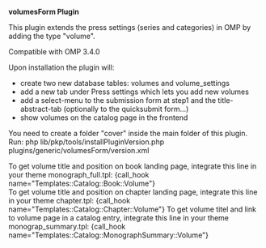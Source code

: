 **volumesForm Plugin**

This plugin extends the press settings (series and categories) in OMP by adding the type "volume".

Compatible with OMP 3.4.0

Upon installation the plugin will:
* create two new database tables: volumes and volume_settings
* add a new tab under Press settings which lets you add new volumes
* add a select-menu to the submission form at step1 and the title-abstract-tab (optionally to the quicksubmit form...)
* show volumes on the catalog page in the frontend

You need to create a folder "cover" inside the main folder of this plugin.
Run: php lib/pkp/tools/installPluginVersion.php plugins/generic/volumesForm/version.xml

To get volume title and position on book landing page, integrate this line in your theme monograph_full.tpl:
{call_hook name="Templates::Catalog::Book::Volume"}  
To get volume title and position on chapter landing page, integrate this line in your theme chapter.tpl:
{call_hook name="Templates::Catalog::Chapter::Volume"}
To get volume titel and link to volume page in a catalog entry, integrate this line in your theme monograp_summary.tpl:
{call_hook name="Templates::Catalog::MonographSummary::Volume"}